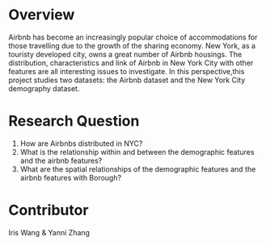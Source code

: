 # Overview
Airbnb has become an increasingly popular choice of accommodations for those travelling due to the growth of the sharing economy. New York, as a touristy developed city, owns a great number of Airbnb housings. The distribution, characteristics and link of Airbnb in New York City with other features are all interesting issues to investigate. In this perspective,this project studies two datasets: the Airbnb dataset and the New York City demography dataset.

# Research Question 
1. How are Airbnbs distributed in NYC?
2. What is the relationship within and between the demographic features and the airbnb features?
3. What are the spatial relationships of the demographic features and the airbnb features with Borough?

# Contributor
Iris Wang & Yanni Zhang
